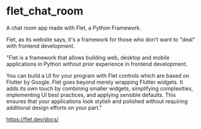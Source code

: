# flet_chat_room

A chat room app made with Flet, a Python Framework.

Flet, as its website says, it's a framework for those who don't want to "deal" with frontend development.

"Flet is a framework that allows building web, desktop and mobile applications in Python without prior experience in frontend development.

You can build a UI for your program with Flet controls which are based on Flutter by Google. Flet goes beyond merely wrapping Flutter widgets. It adds its own touch by combining smaller widgets, simplifying complexities, implementing UI best practices, and applying sensible defaults. This ensures that your applications look stylish and polished without requiring additional design efforts on your part."

https://flet.dev/docs/
